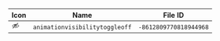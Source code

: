 | Icon | Name | File ID |
| ---  | ---  | ---     |
| ![](animationvisibilitytoggleoff.png) | `animationvisibilitytoggleoff` | `-8612809770818944968` |
